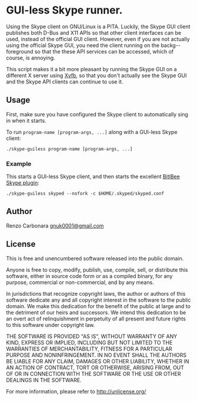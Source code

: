# GUI-less Skype runner.

Using the Skype client on GNU/Linux is a PITA. Luckily, the Skype GUI
client publishes both D-Bus and X11 APIs so that other client
interfaces can be used, instead of the official GUI client. However,
even if you are not actually using the official Skype GUI, you need
the client running on the backg-- foreground so that the these API
services can be accessed, which of course, is annoying.

This script makes it a bit more pleasant by running the Skype GUI on a
different X server using
[Xvfb](http://www.x.org/releases/X11R7.6/doc/man/man1/Xvfb.1.xhtml),
so that you don't actually see the Skype GUI and the Skype API clients
can continue to use it.


## Usage

First, make sure you have configured the Skype client to automatically
sing in when it starts.

To run ``program-name [program-args, ...]`` along with a GUI-less
Skype client:

    ./skype-guiless program-name [program-args, ...]


### Example

This starts a GUI-less Skype client, and then starts the excellent
[BitlBee Skype plugin](http://vmiklos.hu/project/bitlbee-skype/):

    ./skype-guiless skyped --nofork -c $HOME/.skyped/skyped.conf

## Author

Renzo Carbonara <gnuk0001@gmail.com>

## License

This is free and unencumbered software released into the public
domain.

Anyone is free to copy, modify, publish, use, compile, sell, or
distribute this software, either in source code form or as a compiled
binary, for any purpose, commercial or non-commercial, and by any
means.

In jurisdictions that recognize copyright laws, the author or authors
of this software dedicate any and all copyright interest in the
software to the public domain. We make this dedication for the benefit
of the public at large and to the detriment of our heirs and
successors. We intend this dedication to be an overt act of
relinquishment in perpetuity of all present and future rights to this
software under copyright law.

THE SOFTWARE IS PROVIDED "AS IS", WITHOUT WARRANTY OF ANY KIND,
EXPRESS OR IMPLIED, INCLUDING BUT NOT LIMITED TO THE WARRANTIES OF
MERCHANTABILITY, FITNESS FOR A PARTICULAR PURPOSE AND NONINFRINGEMENT.
IN NO EVENT SHALL THE AUTHORS BE LIABLE FOR ANY CLAIM, DAMAGES OR
OTHER LIABILITY, WHETHER IN AN ACTION OF CONTRACT, TORT OR OTHERWISE,
ARISING FROM, OUT OF OR IN CONNECTION WITH THE SOFTWARE OR THE USE OR
OTHER DEALINGS IN THE SOFTWARE.

For more information, please refer to <http://unlicense.org/>

